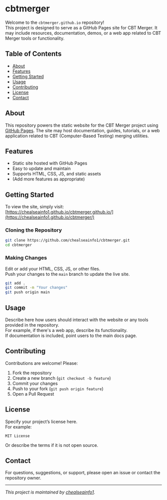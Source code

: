 # cbtmerger

Welcome to the `cbtmerger.github.io` repository!  
This project is designed to serve as a GitHub Pages site for CBT Merger. It may include resources, documentation, demos, or a web app related to CBT Merger tools or functionality.

## Table of Contents

- [About](#about)
- [Features](#features)
- [Getting Started](#getting-started)
- [Usage](#usage)
- [Contributing](#contributing)
- [License](#license)
- [Contact](#contact)

## About

This repository powers the static website for the CBT Merger project using [GitHub Pages](https://pages.github.com/). The site may host documentation, guides, tutorials, or a web application related to CBT (Computer-Based Testing) merging utilities.

## Features

- Static site hosted with GitHub Pages
- Easy to update and maintain
- Supports HTML, CSS, JS, and static assets
- (Add more features as appropriate)

## Getting Started

To view the site, simply visit:  
[https://chealseainfo1.github.io/cbtmerger.github.io/](https://chealseainfo1.github.io/cbtmerger/)

### Cloning the Repository

```bash
git clone https://github.com/chealseainfo1/cbtmerger.git
cd cbtmerger
```

### Making Changes

Edit or add your HTML, CSS, JS, or other files.  
Push your changes to the `main` branch to update the live site.

```bash
git add .
git commit -m "Your changes"
git push origin main
```

## Usage

Describe here how users should interact with the website or any tools provided in the repository.  
For example, if there's a web app, describe its functionality.  
If documentation is included, point users to the main docs page.

## Contributing

Contributions are welcome! Please:

1. Fork the repository
2. Create a new branch (`git checkout -b feature`)
3. Commit your changes
4. Push to your fork (`git push origin feature`)
5. Open a Pull Request

## License

Specify your project’s license here.  
For example:

```
MIT License
```

Or describe the terms if it is not open source.

## Contact

For questions, suggestions, or support, please open an issue or contact the repository owner.

---

_This project is maintained by [chealseainfo1](https://github.com/chealseainfo1)._

